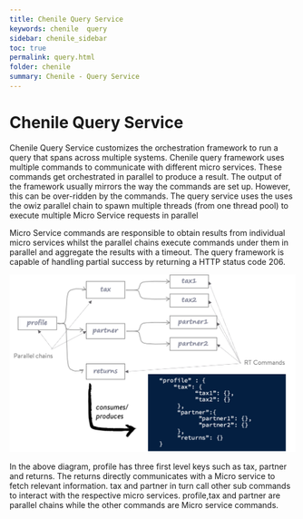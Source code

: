 ```yaml
---
title: Chenile Query Service
keywords: chenile  query
sidebar: chenile_sidebar
toc: true
permalink: query.html
folder: chenile
summary: Chenile - Query Service
---
```


# Chenile Query Service
Chenile Query Service customizes the orchestration framework to run a query that spans across multiple systems. Chenile query framework uses multiple commands to communicate with different micro services. These commands get orchestrated in parallel to produce a result. The output of the framework usually mirrors the way the commands are set up. However, this can be over-ridden by the commands. The query service uses the uses the owiz parallel chain to spawn multiple threads (from one thread pool)  to execute multiple Micro Service requests in parallel

Micro Service commands are responsible to obtain results from individual micro services whilst the parallel chains execute commands under them in parallel and aggregate the results with a timeout. The query framework is capable of handling partial success by returning a HTTP status code 206. 

![Query Framework](img/query.png)

In the above diagram, profile has three first level keys such as tax, partner and returns. The returns directly communicates with a Micro service to fetch relevant information. tax and partner in turn call other sub commands to interact with the respective micro services. profile,tax and partner are parallel chains while the other commands are Micro service commands. 



